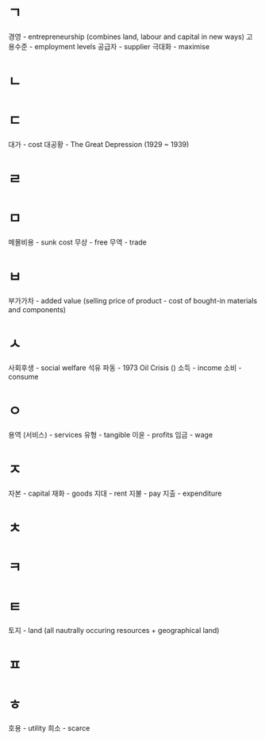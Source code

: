 # ㄱ
경영 - entrepreneurship (combines land, labour and capital in new ways)
고용수준 - employment levels
공급자 - supplier
극대화 - maximise
# ㄴ

# ㄷ
대가 - cost
대공황 - The Great Depression (1929 ~ 1939)
# ㄹ

# ㅁ
메몰비용 - sunk cost
무상 - free
무역 - trade
# ㅂ
부가가차 - added value (selling price of product - cost of bought-in materials and components)
# ㅅ
사회후생 - social welfare
석유 파동 - 1973 Oil Crisis ()
소득 - income
소비 - consume
# ㅇ
용역 (서비스) - services
유형 - tangible
이윤 - profits
임금 - wage
# ㅈ
자본 - capital
재화 - goods
지대 - rent
지불 - pay
지출 - expenditure
# ㅊ

# ㅋ

# ㅌ
토지 - land (all nautrally occuring resources + geographical land)
# ㅍ

# ㅎ
호용 - utility
희소 - scarce